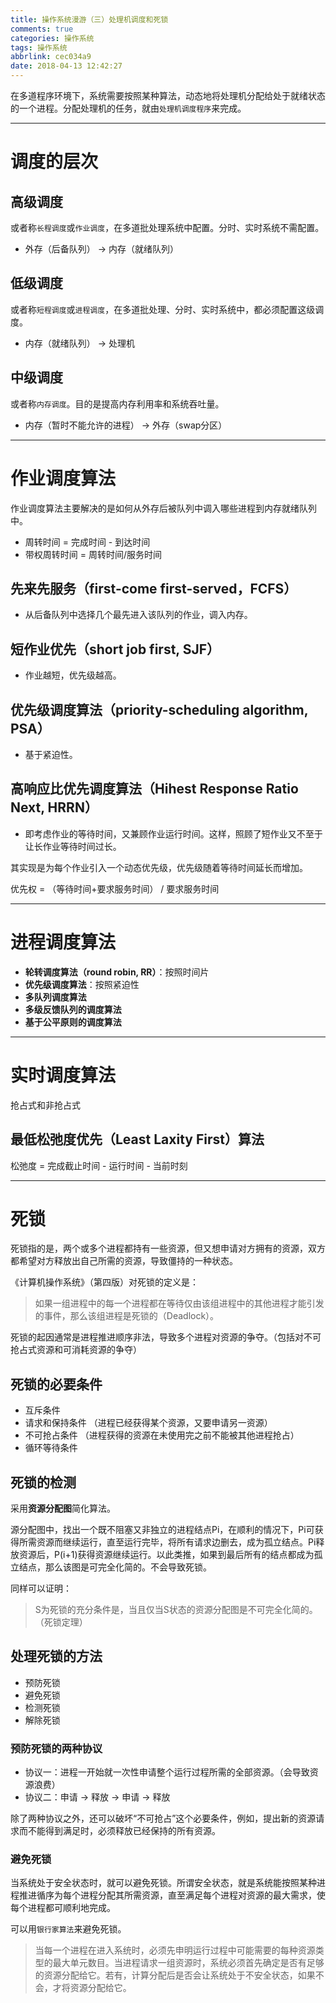 ```yaml
---
title: 操作系统漫游（三）处理机调度和死锁
comments: true
categories: 操作系统
tags: 操作系统
abbrlink: cec034a9
date: 2018-04-13 12:42:27
---
```



在多道程序环境下，系统需要按照某种算法，动态地将处理机分配给处于就绪状态的一个进程。分配处理机的任务，就由`处理机调度程序`来完成。

<!--more -->

---

# 调度的层次

## 高级调度

或者称`长程调度`或`作业调度`，在多道批处理系统中配置。分时、实时系统不需配置。

- 外存（后备队列） -> 内存（就绪队列）

## 低级调度

或者称`短程调度`或`进程调度`，在多道批处理、分时、实时系统中，都必须配置这级调度。

- 内存（就绪队列） -> 处理机

## 中级调度

或者称`内存调度`。目的是提高内存利用率和系统吞吐量。

- 内存（暂时不能允许的进程） -> 外存（swap分区）

---

# 作业调度算法

作业调度算法主要解决的是如何从外存后被队列中调入哪些进程到内存就绪队列中。

- 周转时间 = 完成时间 - 到达时间
- 带权周转时间 = 周转时间/服务时间

## 先来先服务（first-come first-served，FCFS）

- 从后备队列中选择几个最先进入该队列的作业，调入内存。

## 短作业优先（short job first, SJF）

- 作业越短，优先级越高。

## 优先级调度算法（priority-scheduling algorithm, PSA）

- 基于紧迫性。

## 高响应比优先调度算法（Hihest Response Ratio Next, HRRN）

- 即考虑作业的等待时间，又兼顾作业运行时间。这样，照顾了短作业又不至于让长作业等待时间过长。

其实现是为每个作业引入一个动态优先级，优先级随着等待时间延长而增加。

优先权 = （等待时间+要求服务时间） / 要求服务时间

---

# 进程调度算法

- **轮转调度算法（round robin, RR）**：按照时间片
- **优先级调度算法**：按照紧迫性
- **多队列调度算法**
- **多级反馈队列的调度算法**
- **基于公平原则的调度算法**

---

# 实时调度算法

抢占式和非抢占式

## 最低松弛度优先（Least Laxity First）算法

松弛度 = 完成截止时间 - 运行时间 - 当前时刻


---

# 死锁

死锁指的是，两个或多个进程都持有一些资源，但又想申请对方拥有的资源，双方都希望对方释放出自己所需的资源，导致僵持的一种状态。

《计算机操作系统》（第四版）对死锁的定义是：

> 如果一组进程中的每一个进程都在等待仅由该组进程中的其他进程才能引发的事件，那么该组进程是死锁的（Deadlock）。

死锁的起因通常是进程推进顺序非法，导致多个进程对资源的争夺。（包括对不可抢占式资源和可消耗资源的争夺）

## 死锁的必要条件

- 互斥条件
- 请求和保持条件 （进程已经获得某个资源，又要申请另一资源）
- 不可抢占条件 （进程获得的资源在未使用完之前不能被其他进程抢占）
- 循环等待条件

## 死锁的检测

采用**资源分配图**简化算法。

源分配图中，找出一个既不阻塞又非独立的进程结点Pi，在顺利的情况下，Pi可获得所需资源而继续运行，直至运行完毕，将所有请求边删去，成为孤立结点。Pi释放资源后，P(i+1)获得资源继续运行。以此类推，如果到最后所有的结点都成为孤立结点，那么该图是可完全化简的。不会导致死锁。

同样可以证明：

> S为死锁的充分条件是，当且仅当S状态的资源分配图是不可完全化简的。（死锁定理）

## 处理死锁的方法

- 预防死锁
- 避免死锁
- 检测死锁
- 解除死锁

### 预防死锁的两种协议

- 协议一：进程一开始就一次性申请整个运行过程所需的全部资源。（会导致资源浪费）
- 协议二：申请 -> 释放 -> 申请 -> 释放

除了两种协议之外，还可以破坏“不可抢占”这个必要条件，例如，提出新的资源请求而不能得到满足时，必须释放已经保持的所有资源。

### 避免死锁

当系统处于安全状态时，就可以避免死锁。所谓安全状态，就是系统能按照某种进程推进循序为每个进程分配其所需资源，直至满足每个进程对资源的最大需求，使每个进程都可顺利地完成。

可以用`银行家算法`来避免死锁。

> 当每一个进程在进入系统时，必须先申明运行过程中可能需要的每种资源类型的最大单元数目。当进程请求一组资源时，系统必须首先确定是否有足够的资源分配给它。若有，计算分配后是否会让系统处于不安全状态，如果不会，才将资源分配给它。

